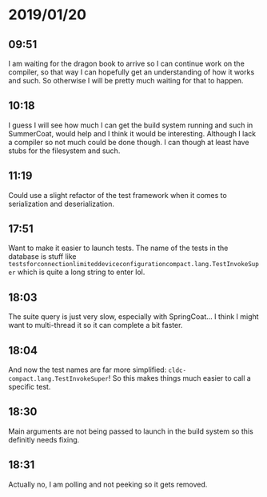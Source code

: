 # 2019/01/20

## 09:51

I am waiting for the dragon book to arrive so I can continue work on the
compiler, so that way I can hopefully get an understanding of how it works
and such. So otherwise I will be pretty much waiting for that to happen.

## 10:18

I guess I will see how much I can get the build system running and such in
SummerCoat, would help and I think it would be interesting. Although I lack
a compiler so not much could be done though. I can though at least have stubs
for the filesystem and such.

## 11:19

Could use a slight refactor of the test framework when it comes to
serialization and deserialization.

## 17:51

Want to make it easier to launch tests. The name of the tests in the database
is stuff like
`testsforconnectionlimiteddeviceconfigurationcompact.lang.TestInvokeSuper`
which is quite a long string to enter lol.

## 18:03

The suite query is just very slow, especially with SpringCoat... I think I
might want to multi-thread it so it can complete a bit faster.

## 18:04

And now the test names are far more simplified:
`cldc-compact.lang.TestInvokeSuper`! So this makes things much easier to
call a specific test.

## 18:30

Main arguments are not being passed to launch in the build system so this
definitly needs fixing.

## 18:31

Actually no, I am polling and not peeking so it gets removed.
